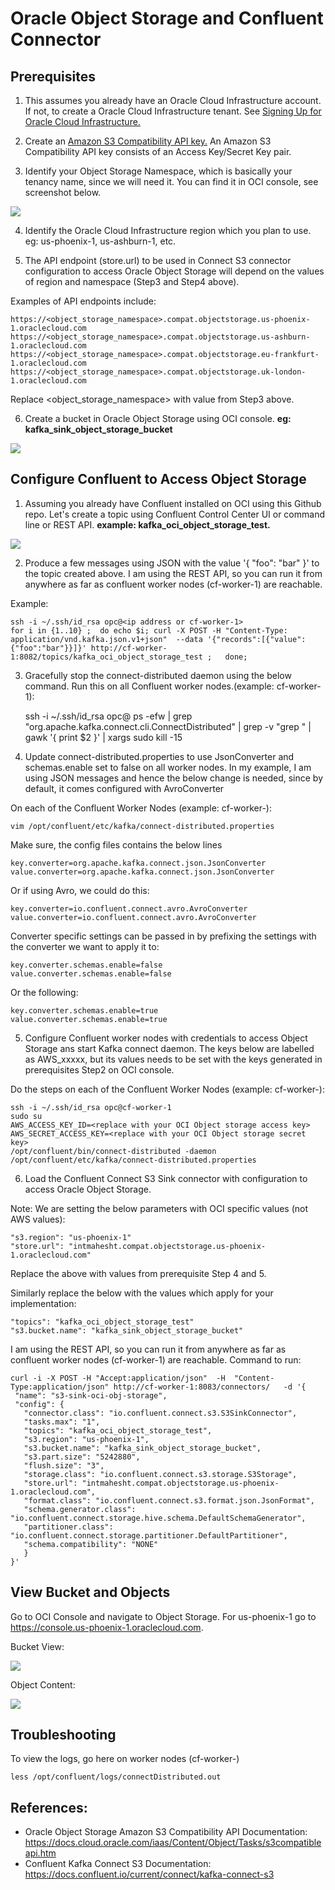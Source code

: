 # Oracle Object Storage and Confluent Connector

## Prerequisites
1. This assumes you already have an Oracle Cloud Infrastructure account.  If not, to create a Oracle Cloud Infrastructure tenant.  See [Signing Up for Oracle Cloud Infrastructure.](https://docs.cloud.oracle.com/iaas/Content/GSG/Tasks/signingup.htm)

2. Create an [Amazon S3 Compatibility API key.](https://docs.cloud.oracle.com/iaas/Content/Identity/Tasks/managingcredentials.htm#Working2) An Amazon S3 Compatibility API key consists of an Access Key/Secret Key pair.

3. Identify your Object Storage Namespace, which is basically your tenancy name, since we will need it.   You can find it in OCI console, see screenshot below.  

![](./images/object%20storage/01%20-%20tenant.png)

4. Identify the Oracle Cloud Infrastructure region which you plan to use. eg:  us-phoenix-1,  us-ashburn-1, etc.  

5. The API endpoint (store.url) to be used in Connect S3 connector configuration to access Oracle Object Storage will depend on the values of region and namespace (Step3 and Step4 above).

Examples of API endpoints include:

    https://<object_storage_namespace>.compat.objectstorage.us-phoenix-1.oraclecloud.com
    https://<object_storage_namespace>.compat.objectstorage.us-ashburn-1.oraclecloud.com
    https://<object_storage_namespace>.compat.objectstorage.eu-frankfurt-1.oraclecloud.com
    https://<object_storage_namespace>.compat.objectstorage.uk-london-1.oraclecloud.com

Replace <object_storage_namespace> with value from  Step3 above.

6. Create a bucket in Oracle Object Storage using OCI console.  **eg: kafka_sink_object_storage_bucket**

![](./images/object%20storage/02%20-%20create%20bucket.png)

## Configure Confluent to Access Object Storage
1. Assuming you already have Confluent installed on OCI using this Github repo.  Let's create a topic using Confluent Control Center UI or command line or REST API.   **example: kafka_oci_object_storage_test.**

![](./images/object%20storage/03%20-%20create%20topic.png)

2. Produce a few messages using JSON with the value '{ "foo": "bar" }' to the topic created above.
I am using the REST API, so you can run it from anywhere as far as confluent worker nodes (cf-worker-1) are reachable.

Example:

    ssh -i ~/.ssh/id_rsa opc@<ip address or cf-worker-1>
    for i in {1..10} ;  do echo $i; curl -X POST -H "Content-Type: application/vnd.kafka.json.v1+json"  --data '{"records":[{"value":{"foo":"bar"}}]}' http://cf-worker-1:8082/topics/kafka_oci_object_storage_test ;   done;

3. Gracefully stop the connect-distributed daemon using the below command. Run this on all Confluent worker nodes.(example: cf-worker-1):

    ssh -i ~/.ssh/id_rsa opc@<ip address or cf-worker-1>
    ps -efw | grep "org.apache.kafka.connect.cli.ConnectDistributed" | grep -v "grep " |  gawk '{ print $2 }' | xargs sudo kill -15

4. Update connect-distributed.properties to use JsonConverter and schemas.enable set to false on all worker nodes.  In my example, I am using JSON messages and hence the below change is needed, since by default, it comes configured with AvroConverter  

On each of the Confluent Worker Nodes (example: cf-worker-<n>):

    vim /opt/confluent/etc/kafka/connect-distributed.properties

Make sure, the config files contains the below lines

    key.converter=org.apache.kafka.connect.json.JsonConverter
    value.converter=org.apache.kafka.connect.json.JsonConverter

Or if using Avro, we could do this:

    key.converter=io.confluent.connect.avro.AvroConverter
    value.converter=io.confluent.connect.avro.AvroConverter

Converter specific settings can be passed in by prefixing the settings with the converter we want to apply it to:

    key.converter.schemas.enable=false
    value.converter.schemas.enable=false

Or the following:

    key.converter.schemas.enable=true
    value.converter.schemas.enable=true

5. Configure Confluent worker nodes with credentials to access Object Storage ans start Kafka connect daemon.  The keys below are labelled as AWS_xxxxx,  but its values needs to be set with the keys generated in prerequisites Step2 on OCI console.

Do the steps on each of the Confluent Worker Nodes (example: cf-worker-<n>):

    ssh -i ~/.ssh/id_rsa opc@cf-worker-1
    sudo su
    AWS_ACCESS_KEY_ID=<replace with your OCI Object storage access key>
    AWS_SECRET_ACCESS_KEY=<replace with your OCI Object storage secret key>
    /opt/confluent/bin/connect-distributed -daemon /opt/confluent/etc/kafka/connect-distributed.properties

6. Load the Confluent Connect S3 Sink connector with configuration to access Oracle Object Storage.

Note: We are setting the below parameters with OCI specific values (not AWS values):

    "s3.region": "us-phoenix-1"
    "store.url": "intmahesht.compat.objectstorage.us-phoenix-1.oraclecloud.com"

Replace the above with values from prerequisite Step 4 and 5.

Similarly replace the below with the values which apply for your implementation:

    "topics": "kafka_oci_object_storage_test"
    "s3.bucket.name": "kafka_sink_object_storage_bucket"

 I am using the REST API, so you can run it from anywhere as far as confluent worker nodes (cf-worker-1) are reachable. Command to run:

    curl -i -X POST -H "Accept:application/json"  -H  "Content-Type:application/json" http://cf-worker-1:8083/connectors/   -d '{
     "name": "s3-sink-oci-obj-storage",
     "config": {
       "connector.class": "io.confluent.connect.s3.S3SinkConnector",
       "tasks.max": "1",
       "topics": "kafka_oci_object_storage_test",
       "s3.region": "us-phoenix-1",
       "s3.bucket.name": "kafka_sink_object_storage_bucket",
       "s3.part.size": "5242880",
       "flush.size": "3",
       "storage.class": "io.confluent.connect.s3.storage.S3Storage",
       "store.url": "intmahesht.compat.objectstorage.us-phoenix-1.oraclecloud.com",
       "format.class": "io.confluent.connect.s3.format.json.JsonFormat",
       "schema.generator.class": "io.confluent.connect.storage.hive.schema.DefaultSchemaGenerator",
       "partitioner.class": "io.confluent.connect.storage.partitioner.DefaultPartitioner",
       "schema.compatibility": "NONE"
       }
    }'

## View Bucket and Objects
Go to OCI Console and navigate to Object Storage.  For us-phoenix-1 go to https://console.us-phoenix-1.oraclecloud.com.

Bucket View:

![](./images/object%20storage/04%20-%20bucket%20content.png)

Object Content:

![](./images/object%20storage/05%20-%20object%20content.png)

## Troubleshooting
To view the logs, go here on worker nodes (cf-worker-<n>)

    less /opt/confluent/logs/connectDistributed.out

## References:
* Oracle Object Storage Amazon S3 Compatibility API Documentation: https://docs.cloud.oracle.com/iaas/Content/Object/Tasks/s3compatibleapi.htm
* Confluent Kafka Connect S3 Documentation: https://docs.confluent.io/current/connect/kafka-connect-s3

